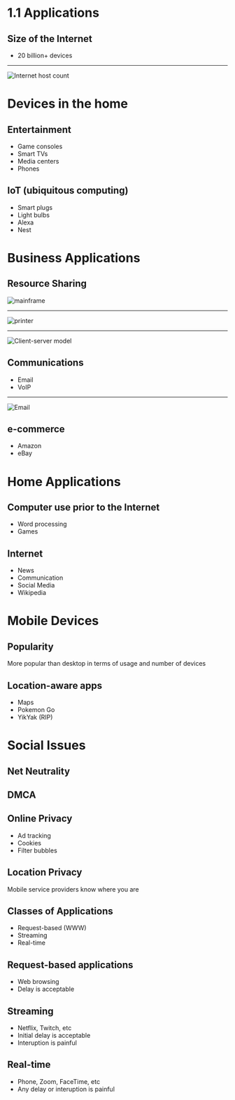 1.1 Applications
================

Size of the Internet
--------------------

- 20 billion+ devices

---

![Internet host count](https://upload.wikimedia.org/wikipedia/commons/thumb/0/0c/Internet_Hosts_Count_log.svg/600px-Internet_Hosts_Count_log.svg.png)

Devices in the home
===================

Entertainment
-------------

- Game consoles
- Smart TVs
- Media centers
- Phones

IoT (ubiquitous computing)
--------------------------

- Smart plugs
- Light bulbs
- Alexa
- Nest

Business Applications
=====================

Resource Sharing
----------------

![mainframe](https://upload.wikimedia.org/wikipedia/commons/thumb/6/6d/Inside_Z9_2094.jpg/384px-Inside_Z9_2094.jpg)

---

![printer](https://upload.wikimedia.org/wikipedia/commons/7/72/HP_Laserjet_5_DN_1.jpg)

---

![Client-server model](https://upload.wikimedia.org/wikipedia/commons/thumb/c/c9/Client-server-model.svg/640px-Client-server-model.svg.png)

Communications
--------------

- Email
- VoIP

---

![Email](https://upload.wikimedia.org/wikipedia/commons/thumb/6/69/SMTP-transfer-model.svg/640px-SMTP-transfer-model.svg.png)

e-commerce
----------

- Amazon
- eBay

Home Applications
=================

Computer use prior to the Internet
----------------------------------

- Word processing
- Games

Internet
--------

- News
- Communication
- Social Media
- Wikipedia

Mobile Devices
==============

Popularity
----------

More popular than desktop in terms of usage and number of devices

Location-aware apps
-------------------

- Maps
- Pokemon Go
- YikYak (RIP)

Social Issues
=============

Net Neutrality
--------------

DMCA
----

Online Privacy
--------------

- Ad tracking
- Cookies
- Filter bubbles

Location Privacy
----------------

Mobile service providers know where you are

Classes of Applications
-----------------------

- Request-based (WWW)
- Streaming
- Real-time

Request-based applications
--------------------------

- Web browsing
- Delay is acceptable

Streaming
---------

- Netflix, Twitch, etc
- Initial delay is acceptable
- Interuption is painful

Real-time
---------

- Phone, Zoom, FaceTime, etc
- Any delay or interuption is painful
